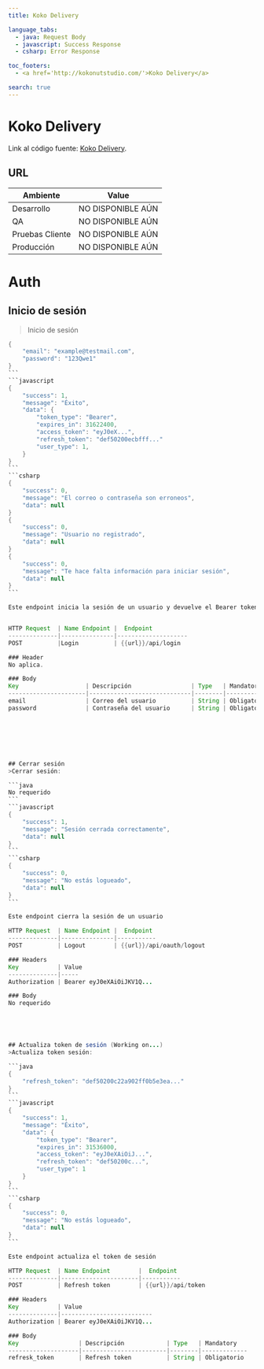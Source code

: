 ```yaml
---
title: Koko Delivery

language_tabs:
  - java: Request Body
  - javascript: Success Response
  - csharp: Error Response

toc_footers:
  - <a href='http://kokonutstudio.com/'>Koko Delivery</a>

search: true
---
```




# Koko Delivery

Link al código fuente: [Koko Delivery](https://github.com/KokonutStudioRepository/KokoDelivery_Backend).

## URL

Ambiente        | Value
----------------|----------------------------------------
Desarrollo      | NO DISPONIBLE AÚN
QA              | NO DISPONIBLE AÚN
Pruebas Cliente | NO DISPONIBLE AÚN
Producción      | NO DISPONIBLE AÚN






# Auth
## Inicio de sesión
> Inicio de sesión

````java
{
    "email": "example@testmail.com",
    "password": "123Qwe1"
}
```
```javascript
{
    "success": 1,
    "message": "Éxito",
    "data": {
        "token_type": "Bearer",
        "expires_in": 31622400,
        "access_token": "eyJ0eX...",
        "refresh_token": "def50200ecbfff..."
        "user_type": 1,
    }
}
```
```csharp
{
    "success": 0,
    "message": "El correo o contraseña son erroneos",
    "data": null
}
{
    "success": 0,
    "message": "Usuario no registrado",
    "data": null
}
{
    "success": 0,
    "message": "Te hace falta información para iniciar sesión",
    "data": null
}
```

Este endpoint inicia la sesión de un usuario y devuelve el Bearer token para futuras peticiones


HTTP Request  | Name Endpoint |  Endpoint
--------------|---------------|--------------------
POST          |Login          | {{url}}/api/login

### Header
No aplica.

### Body
Key                   | Descripción                 | Type   | Mandatory
----------------------|-----------------------------|--------|-------------
email                 | Correo del usuario          | String | Obligatorio
password              | Contraseña del usuario      | String | Obligatorio







## Cerrar sesión
>Cerrar sesión:

```java
No requerido
```
```javascript
{
    "success": 1,
    "message": "Sesión cerrada correctamente",
    "data": null
}
```
```csharp
{
    "success": 0,
    "message": "No estás logueado",
    "data": null
}
```

Este endpoint cierra la sesión de un usuario

HTTP Request  | Name Endpoint |  Endpoint
--------------|---------------|-----------
POST          | Logout        | {{url}}/api/oauth/logout

### Headers
Key           | Value
--------------|-----
Authorization | Bearer eyJ0eXAiOiJKV1Q...

### Body
No requerido





## Actualiza token de sesión (Working on...)
>Actualiza token sesión:

```java
{
    "refresh_token": "def50200c22a902ff0b5e3ea..."
}
```
```javascript
{
    "success": 1,
    "message": "Éxito",
    "data": {
        "token_type": "Bearer",
        "expires_in": 31536000,
        "access_token": "eyJ0eXAiOiJ...",
        "refresh_token": "def50200c...",
        "user_type": 1
    }
}
```
```csharp
{
    "success": 0,
    "message": "No estás logueado",
    "data": null
}
```

Este endpoint actualiza el token de sesión

HTTP Request  | Name Endpoint        |  Endpoint
--------------|----------------------|-----------
POST          | Refresh token        | {{url}}/api/token

### Headers
Key           | Value
--------------|--------------------------
Authorization | Bearer eyJ0eXAiOiJKV1Q...

### Body
Key                 | Descripción            | Type   | Mandatory
--------------------|------------------------|--------|-------------
refresk_token       | Refresh token          | String | Obligatorio
